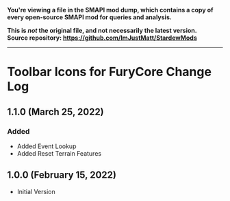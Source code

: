 **You're viewing a file in the SMAPI mod dump, which contains a copy of every open-source SMAPI mod
for queries and analysis.**

**This is _not_ the original file, and not necessarily the latest version.**  
**Source repository: https://github.com/ImJustMatt/StardewMods**

----

# Toolbar Icons for FuryCore Change Log

## 1.1.0 (March 25, 2022)

### Added

* Added Event Lookup
* Added Reset Terrain Features


## 1.0.0 (February 15, 2022)

* Initial Version
